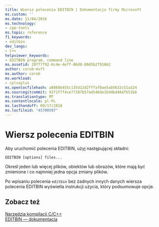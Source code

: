 ```yaml
---
title: Wiersz polecenia EDITBIN | Dokumentacja firmy Microsoft
ms.custom: ''
ms.date: 11/04/2016
ms.technology:
- cpp-tools
ms.topic: reference
f1_keywords:
- editbin
dev_langs:
- C++
helpviewer_keywords:
- EDITBIN program, command line
ms.assetid: 28ff7f92-6c4e-4e7f-86d8-80d5b2f91662
author: corob-msft
ms.author: corob
ms.workload:
- cplusplus
ms.openlocfilehash: a8868b455c135d12d2fffaf0ae5ab5632c51a324
ms.sourcegitcommit: 92f2fff4ce77387b57a4546de1bd4bd464fb51b6
ms.translationtype: MT
ms.contentlocale: pl-PL
ms.lasthandoff: 09/17/2018
ms.locfileid: "45700597"
---
```

# <a name="editbin-command-line"></a>Wiersz polecenia EDITBIN

Aby uruchomić polecenia EDITBIN, użyj następującej składni:

```
EDITBIN [options] files...
```

Określ jeden lub więcej plików, obiektów lub obrazów, które mają być zmienione i co najmniej jedna opcja zmiany plików.

Po wpisaniu polecenia `editbin` bez żadnych innych danych wiersza polecenia EDITBIN wyświetla instrukcji użycia, który podsumowuje opcje.

## <a name="see-also"></a>Zobacz też

[Narzędzia kompilacji C/C++](../../build/reference/c-cpp-build-tools.md)<br/>
[EDITBIN — dokumentacja](../../build/reference/editbin-reference.md)